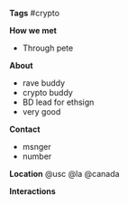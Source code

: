 **Tags**
#crypto 

**How we met**
- Through pete 

**About**
- rave buddy
- crypto buddy
- BD lead for ethsign
- very good

**Contact**
- msnger
- number

**Location**
@usc
@la
@canada

**Interactions**